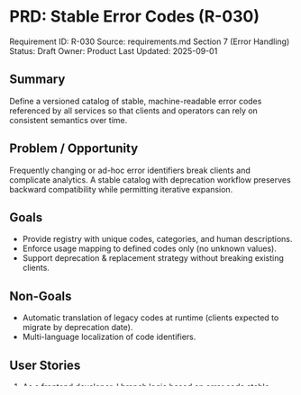 # PRD: Stable Error Codes (R-030)

Requirement ID: R-030
Source: requirements.md Section 7 (Error Handling)
Status: Draft
Owner: Product
Last Updated: 2025-09-01

## Summary

Define a versioned catalog of stable, machine-readable error codes referenced by all services so that clients and operators can rely on consistent semantics over time.

## Problem / Opportunity

Frequently changing or ad-hoc error identifiers break clients and complicate analytics. A stable catalog with deprecation workflow preserves backward compatibility while permitting iterative expansion.

## Goals

- Provide registry with unique codes, categories, and human descriptions.
- Enforce usage mapping to defined codes only (no unknown values).
- Support deprecation & replacement strategy without breaking existing clients.

## Non-Goals

- Automatic translation of legacy codes at runtime (clients expected to migrate by deprecation date).
- Multi-language localization of code identifiers.

## User Stories

1. As a frontend developer, I branch logic based on error.code stable across versions.
2. As an operator, I build dashboards aggregating error counts per category.
3. As a maintainer, I add a new code via documented PR process receiving validation.

## Functional Scope

- Central error-codes.ts manifest including: code, category, description, deprecated?, replacement?.
- Lint/AST rule verifying only listed codes are used.
- Deprecation policy & timeline documentation.
- Script to generate markdown catalog table for docs site.

## Out of Scope

- Telemetry ingestion pipeline changes (existing logging infra reused).
- Severity scoring system (category grouping suffices initially).

## Acceptance Criteria

- GIVEN a thrown error referencing code WHEN build runs THEN code exists in manifest or build fails.
- GIVEN a deprecated code usage WHEN lint runs post-grace THEN failure instructs replacement.
- GIVEN manifest change adding code WHEN CI runs THEN generated docs updated (diff visible).
- All criteria trace back to R-030.

## Metrics / KPIs

- Unknown Code Usage Count: 0.
- Deprecated Code Usage Past Sunset: 0.
- Code Addition Review Lead Time: ≤2 days (median).

## Risks & Mitigations

- Risk: Over-fragmentation of codes → Mitigation: Governance guidelines & category review.
- Risk: Unused codes accumulate → Mitigation: Periodic audit (quarterly) removing stale proposals.
- Risk: Manual sync errors for docs → Mitigation: Auto-generation script in CI.

## Dependencies

- Standardized error shape (R-028).
- Contextual error logging (R-029) for usage analytics.

## Security / Privacy Considerations

- Avoid codes revealing sensitive internal system details (generic but actionable).

## Performance Considerations

- Negligible; manifest lookup is O(1).

## Accessibility & UX Notes

- Clear code names improve assistive explanation mapping in UI.

## Operational Considerations

- Deprecation schedule communicated via CHANGELOG + docs.
- Monitoring dashboards keyed by code and category.

## Open Questions

- OQ-R030-01: Category taxonomy (e.g., VALIDATION, AUTH, RATE_LIMIT, SYSTEM)?
- OQ-R030-02: Grace period length for deprecations (1 release vs 2)?

## Alternatives Considered

- Free-form string codes: Rejected (inconsistent semantics).
- Numeric codes only: Rejected (harder readability without mapping table).

## Definition of Done

- Manifest created & lint rule active.
- Initial catalog published & doc generation script integrated.
- Deprecation workflow documented with example.

## Appendix (Optional)

Example manifest entry snippet:

```ts
export const ERROR_CODES = [
  { code: 'VALIDATION_FAILED', category: 'VALIDATION', description: 'Request body invalid' },
  { code: 'AUTH_REQUIRED', category: 'AUTH', description: 'Authentication required' }
] as const;
```

---
Template compliance confirmed.
